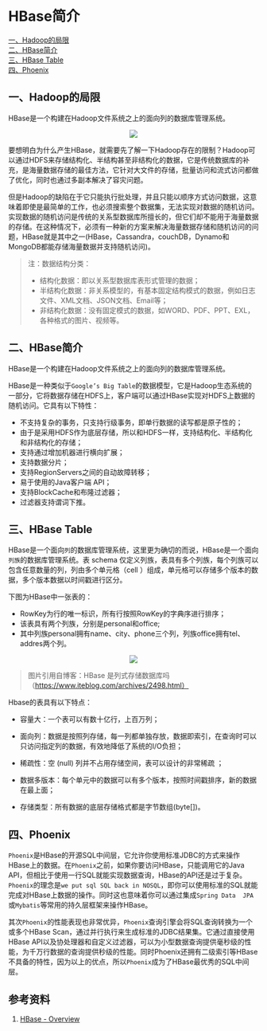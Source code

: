 # HBase简介

<nav>
<a href="#一Hadoop的局限">一、Hadoop的局限</a><br/>
<a href="#二HBase简介">二、HBase简介</a><br/>
<a href="#三HBase-Table">三、HBase Table</a><br/>
<a href="#四Phoenix">四、Phoenix</a><br/>
</nav>

## 一、Hadoop的局限

HBase是一个构建在Hadoop文件系统之上的面向列的数据库管理系统。

<div align="center"> <img  src="https://github.com/heibaiying/BigData-Notes/blob/master/pictures/hbase.jpg"/> </div>

要想明白为什么产生HBase，就需要先了解一下Hadoop存在的限制？Hadoop可以通过HDFS来存储结构化、半结构甚至非结构化的数据，它是传统数据库的补充，是海量数据存储的最佳方法，它针对大文件的存储，批量访问和流式访问都做了优化，同时也通过多副本解决了容灾问题。

但是Hadoop的缺陷在于它只能执行批处理，并且只能以顺序方式访问数据，这意味着即使是最简单的工作，也必须搜索整个数据集，无法实现对数据的随机访问。实现数据的随机访问是传统的关系型数据库所擅长的，但它们却不能用于海量数据的存储。在这种情况下，必须有一种新的方案来解决海量数据存储和随机访问的问题，HBase就是其中之一(HBase，Cassandra，couchDB，Dynamo和MongoDB都能存储海量数据并支持随机访问)。

> 注：数据结构分类：
>
> - 结构化数据：即以关系型数据库表形式管理的数据；
> - 半结构化数据：非关系模型的，有基本固定结构模式的数据，例如日志文件、XML文档、JSON文档、Email等；
> - 非结构化数据：没有固定模式的数据，如WORD、PDF、PPT、EXL，各种格式的图片、视频等。



## 二、HBase简介

HBase是一个构建在Hadoop文件系统之上的面向列的数据库管理系统。

HBase是一种类似于`Google’s Big Table`的数据模型，它是Hadoop生态系统的一部分，它将数据存储在HDFS上，客户端可以通过HBase实现对HDFS上数据的随机访问。它具有以下特性：

+ 不支持复杂的事务，只支持行级事务，即单行数据的读写都是原子性的；
+ 由于是采用HDFS作为底层存储，所以和HDFS一样，支持结构化、半结构化和非结构化的存储；
+ 支持通过增加机器进行横向扩展；
+ 支持数据分片；
+ 支持RegionServers之间的自动故障转移；
+ 易于使用的Java客户端 API；
+ 支持BlockCache和布隆过滤器；
+ 过滤器支持谓词下推。



## 三、HBase Table

HBase是一个面向`列`的数据库管理系统，这里更为确切的而说，HBase是一个面向`列族`的数据库管理系统。表 schema 仅定义列族，表具有多个列族，每个列族可以包含任意数量的列，列由多个单元格（cell ）组成，单元格可以存储多个版本的数据，多个版本数据以时间戳进行区分。

下图为HBase中一张表的：

+ RowKey为行的唯一标识，所有行按照RowKey的字典序进行排序；
+ 该表具有两个列族，分别是personal和office;
+ 其中列族personal拥有name、city、phone三个列，列族office拥有tel、addres两个列。

<div align="center"> <img  src="https://github.com/heibaiying/BigData-Notes/blob/master/pictures/HBase_table-iteblog.png"/> </div>

> 图片引用自博客：HBase 是列式存储数据库吗（https://www.iteblog.com/archives/2498.html）

Hbase的表具有以下特点：

- 容量大：一个表可以有数十亿行，上百万列；

- 面向列：数据是按照列存储，每一列都单独存放，数据即索引，在查询时可以只访问指定列的数据，有效地降低了系统的I/O负担；

- 稀疏性：空 (null) 列并不占用存储空间，表可以设计的非常稀疏  ；	

- 数据多版本：每个单元中的数据可以有多个版本，按照时间戳排序，新的数据在最上面； 	

- 存储类型：所有数据的底层存储格式都是字节数组(byte[])。

  

## 四、Phoenix

`Phoenix`是HBase的开源SQL中间层，它允许你使用标准JDBC的方式来操作HBase上的数据。在`Phoenix`之前，如果你要访问HBase，只能调用它的Java API，但相比于使用一行SQL就能实现数据查询，HBase的API还是过于复杂。`Phoenix`的理念是`we put sql SQL back in NOSQL`，即你可以使用标准的SQL就能完成对HBase上数据的操作。同时这也意味着你可以通过集成`Spring Data  JPA`或`Mybatis`等常用的持久层框架来操作HBase。

其次`Phoenix`的性能表现也非常优异，`Phoenix`查询引擎会将SQL查询转换为一个或多个HBase Scan，通过并行执行来生成标准的JDBC结果集。它通过直接使用HBase API以及协处理器和自定义过滤器，可以为小型数据查询提供毫秒级的性能，为千万行数据的查询提供秒级的性能。同时Phoenix还拥有二级索引等HBase不具备的特性，因为以上的优点，所以`Phoenix`成为了HBase最优秀的SQL中间层。





## 参考资料

1. [HBase - Overview](https://www.tutorialspoint.com/hbase/hbase_overview.htm)



